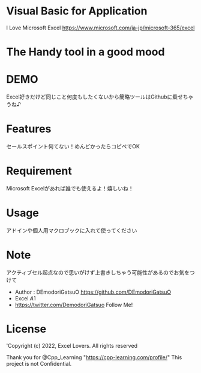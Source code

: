 # Visual Basic for Application

I Love Microsoft Excel
https://www.microsoft.com/ja-jp/microsoft-365/excel

# The Handy tool in a good mood

# DEMO

Excel好きだけど同じこと何度もしたくないから簡略ツールはGithubに乗せちゃうね♪

# Features

セールスポイント何てない！めんどかったらコピペでOK

# Requirement

Microsoft Excelがあれば誰でも使えるよ！嬉しいね！

# Usage

アドインや個人用マクロブックに入れて使ってください

# Note

アクティブセル起点なので思いがけず上書きしちゃう可能性があるのでお気をつけて

* Author          : DEmodoriGatsuO https://github.com/DEmodoriGatsuO
* Excel $A$1
* https://twitter.com/DemodoriGatsuo Follow Me!

# License
'Copyright (c) 2022, Excel Lovers. All rights reserved

Thank you for @Cpp_Learning "https://cpp-learning.com/profile/"
This project is not Confidential.

